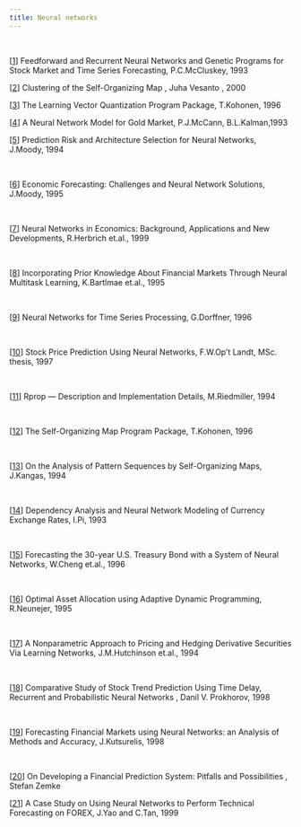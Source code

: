 ```yaml
---
title: Neural networks
---
```

<br>
       
[<a href="http://www.smartquant.com/references/NeuralNetworks/neural1.pdf">1</a>]        Feedforward and Recurrent Neural Networks and Genetic Programs
for Stock        Market and Time Series Forecasting, P.C.McCluskey, 1993
       
[<a href="http://www.smartquant.com/references/NeuralNetworks/neural2.pdf">2</a>]        Clustering of the Self-Organizing Map , Juha Vesanto , 2000
  
[<a href="http://www.smartquant.com/references/NeuralNetworks/neural3.pdf">3</a>]        The Learning Vector Quantization Program Package, T.Kohonen,
1996
          
[<a href="http://www.smartquant.com/references/NeuralNetworks/neural4.ps">4</a>]        A Neural Network Model for Gold Market, P.J.McCann, B.L.Kalman,1993
          
[<a href="http://www.smartquant.com/references/NeuralNetworks/neural5.pdf">5</a>]        Prediction Risk and Architecture Selection for Neural Networks,
J.Moody,        1994
   
<br>     
       
[<a href="http://www.smartquant.com/references/NeuralNetworks/neural6.pdf">6</a>]        Economic Forecasting: Challenges and Neural Network Solutions,
J.Moody,        1995
     
<br>   
       
[<a href="http://www.smartquant.com/references/NeuralNetworks/neural7.pdf">7</a>]        Neural Networks in Economics: Background, Applications and
New        Developments, R.Herbrich et.al., 1999
   
<br>     
       
[<a href="http://www.smartquant.com/references/NeuralNetworks/neural8.pdf">8</a>]        Incorporating Prior Knowledge About Financial Markets Through
Neural        Multitask Learning, K.Bartlmae et.al., 1995
   
<br>     
       
[<a href="http://www.smartquant.com/references/NeuralNetworks/neural9.pdf">9</a>]        Neural Networks for Time Series Processing, G.Dorffner, 1996
   
<br>     
       
[<a href="http://www.smartquant.com/references/NeuralNetworks/neural10.pdf">10</a>]        Stock Price Prediction Using Neural Networks, F.W.Op&#8217;t Landt,
MSc.        thesis, 1997
   
<br>     
       
[<a href="http://www.smartquant.com/references/NeuralNetworks/neural11.ps.gz">11</a>]        Rprop &#8212; Description and Implementation Details, M.Riedmiller,
1994
   
<br>     
       
[<a href="http://www.smartquant.com/references/NeuralNetworks/neural12.ps">12</a>]        The Self-Organizing Map Program Package, T.Kohonen, 1996
   
<br>     
       
[<a href="http://www.smartquant.com/references/NeuralNetworks/neural13.pdf">13</a>]        On the Analysis of Pattern Sequences by Self-Organizing Maps,
J.Kangas,        1994
   
<br>     
       
[<a href="http://www.smartquant.com/references/NeuralNetworks/neural14.ps">14</a>]        Dependency Analysis and Neural Network Modeling of Currency
Exchange        Rates, I.Pi, 1993

   
<br>     
       
[<a href="http://www.smartquant.com/references/NeuralNetworks/neural15.pdf">15</a>]        Forecasting the 30-year U.S. Treasury Bond with a System of
Neural        Networks, W.Cheng et.al., 1996
   
<br>     
       
[<a href="http://www.smartquant.com/references/NeuralNetworks/neural16.pdf">16</a>]        Optimal Asset Allocation using Adaptive Dynamic Programming,
R.Neunejer,        1995
   
<br>     
       
[<a href="http://www.smartquant.com/references/NeuralNetworks/neural17.pdf">17</a>]        A Nonparametric Approach to Pricing and Hedging Derivative
Securities        Via Learning Networks, J.M.Hutchinson et.al., 1994
   
<br>     
       
[<a href="http://www.smartquant.com/references/NeuralNetworks/neural18.pdf">18</a>]        Comparative Study of Stock Trend Prediction 
Using Time Delay, Recurrent and Probabilistic Neural Networks , Danil V. Prokhorov, 1998
   
<br>     
       
[<a href="http://www.smartquant.com/references/NeuralNetworks/neural19.pdf">19</a>]        Forecasting Financial Markets using Neural Networks: an Analysis
of        Methods and Accuracy, J.Kutsurelis, 1998
   
<br>     
       
[<a href="http://www.smartquant.com/references/NeuralNetworks/neural20.pdf">20</a>]      On Developing a Financial Prediction System:
Pitfalls and Possibilities , Stefan Zemke
<br>

[<a href="http://www.smartquant.com/references/NeuralNetworks/neural21.pdf">21</a>]
                        A Case Study on Using Neural Networks to Perform
                        Technical Forecasting on FOREX, J.Yao and C.Tan, 1999             
<br>
